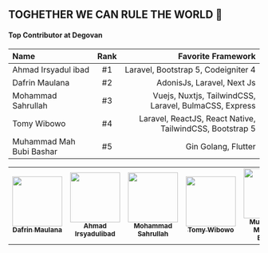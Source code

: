 ## TOGHETHER WE CAN RULE THE WORLD 👊

#### Top Contributor at Degovan

| Name                    | Rank        | Favorite Framework  |
| :---                    |    :----:   |               ---:  |
| Ahmad Irsyadul ibad     | #1          | Laravel, Bootstrap 5, Codeigniter 4|
| Dafrin Maulana          | #2          | AdonisJs, Laravel, Next Js|
| Mohammad Sahrullah      | #3          | Vuejs, Nuxtjs, TailwindCSS, Laravel, BulmaCSS, Express |
| Tomy Wibowo             | #4          | Laravel, ReactJS, React Native, TailwindCSS, Bootstrap 5  |
| Muhammad Mah Bubi Bashar          | #5          | Gin Golang, Flutter |

<table>
  <tr>
    <td align="center">
      <a href="https://github.com/destroylord"><img src="https://avatars.githubusercontent.com/u/36498044?v=4" width="100px;" alt=""/>
        <br />
        <sub><b>Dafrin Maulana</b></sub></a><br />
    </td>
    <td align="center">
      <a href="https://github.com/irsyadulibad"><img src="https://avatars1.githubusercontent.com/u/47577443?=400&v=4" width="100px;" alt=""/>
        <br />
        <sub><b>Ahmad Irsyadulibad </b></sub></a><br />
    </td>
    <td align="center"><a href="https://github.com/sahrullahh"><img src="https://avatars0.githubusercontent.com/u/49519441?=400&v=4" width="100px;" alt=""/>
      <br />
      <sub><b>Mohammad Sahrullah</b></sub></a><br />
    </td>
    <td align="center"><a href="https://github.com/MyFRA"><img src="https://avatars0.githubusercontent.com/u/60420319?=400&v=4" width="100px;" alt=""/>
      <br />
      <sub><b> Tomy Wibowo  </b></sub></a><br />
    </td>
     <td align="center"><a href="https://github.com/mahbubi69"><img src="https://avatars.githubusercontent.com/u/80621275?v=4" width="100px;" alt=""/>
      <br />
      <sub><b>Muhammad Mah Bubi Bashar</b></sub></a><br />
    </td>
  </tr>
<table>
  

<!--

**Here are some ideas to get you started:**

🙋‍♀️ A short introduction - what is your organization all about?
🌈 Contribution guidelines - how can the community get involved?
👩‍💻 Useful resources - where can the community find your docs? Is there anything else the community should know?
🍿 Fun facts - what does your team eat for breakfast?
🧙 Remember, you can do mighty things with the power of [Markdown](https://docs.github.com/github/writing-on-github/getting-started-with-writing-and-formatting-on-github/basic-writing-and-formatting-syntax)
-->
